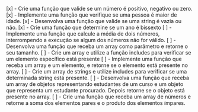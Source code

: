 [x] - Crie uma função que valide se um número é positivo, negativo ou zero.
[x] - Implemente uma função que verifique se uma pessoa é maior de idade.
[x] - Desenvolva uma função que valide se uma string é vazia ou não.
[x] - Crie uma função que determine se um ano é bissexto
[ ] - Implemente uma função que calcule a média de dois números, interrompendo a execução se algum dos números não for válido.
[ ] - Desenvolva uma função que receba um array como parâmetro e retorne o seu tamanho.
[ ] - Crie um array e utilize a função includes para verificar se um elemento específico está presente
[ ] - Implemente uma função que receba um array e um elemento, e retorne se o elemento está presente no array.
[ ] - Crie um array de strings e utilize includes para verificar se uma determinada string está presente.
[ ] - Desenvolva uma função que receba um array de objetos representando estudantes de um curso e um objeto que representa um estudante procurado. Depois retorne se o objeto está presente no array.
[ ] - Crie uma função que receba um array de números e retorne a soma dos elementos pares e o produto dos elementos ímpares.